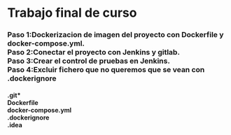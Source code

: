 <h1>Trabajo final de curso</hi>
<h3>Paso 1:Dockerizacion de imagen del proyecto con Dockerfile y docker-compose.yml.<br>
Paso 2:Conectar el proyecto con Jenkins y gitlab.<br>
Paso 3:Crear el control de pruebas en Jenkins. <br>
Paso 4:Excluir fichero que no queremos que se vean con .dockerignore</h3>
<h4>.git* <br>     
    Dockerfile <br>
    docker-compose.yml <br>
    .dockerignore <br>
    .idea </h4>
